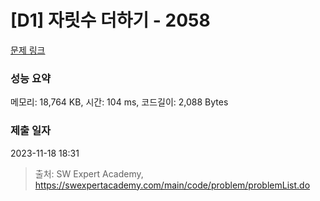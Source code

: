 # [D1] 자릿수 더하기 - 2058 

[문제 링크](https://swexpertacademy.com/main/code/problem/problemDetail.do?contestProbId=AV5QPRjqA10DFAUq) 

### 성능 요약

메모리: 18,764 KB, 시간: 104 ms, 코드길이: 2,088 Bytes

### 제출 일자

2023-11-18 18:31



> 출처: SW Expert Academy, https://swexpertacademy.com/main/code/problem/problemList.do